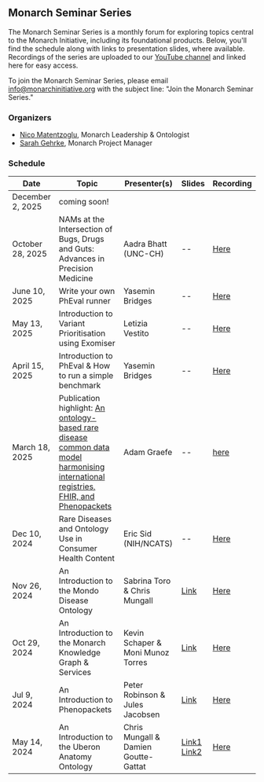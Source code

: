 ## Monarch Seminar Series

The Monarch Seminar Series is a monthly forum for exploring topics central to the Monarch Initiative, including its foundational products. Below, you'll find the schedule along with links to presentation slides, where available. Recordings of the series are uploaded to our [YouTube channel](https://www.youtube.com/@monarchinitiative) and linked here for easy access.

To join the Monarch Seminar Series, please email info@monarchinitiative.org with the subject line: "Join the Monarch Seminar Series."

### Organizers 
- [Nico Matentzoglu](https://orcid.org/0000-0002-7356-1779), Monarch Leadership & Ontologist  
- [Sarah Gehrke](https://orcid.org/0000-0003-3245-2880), Monarch Project Manager 

### Schedule 
| Date   | Topic   | Presenter(s) | Slides | Recording |
| -- | -- | -- | -- | --|
| December 2, 2025 | coming soon! |  |  | |
| October 28, 2025 | NAMs at the Intersection of Bugs, Drugs and Guts: Advances in Precision Medicine | Aadra Bhatt (UNC-CH) | -- | [Here](https://youtu.be/QUOTAfdYxMQ?si=Qk2h7vvvV6t01EPr) |
| June 10, 2025 | Write your own PhEval runner | Yasemin Bridges | -- | [Here](https://youtu.be/GMYzQO4OcfU?si=bBW0zNzTzBixWs3z) |
| May 13, 2025 | Introduction to Variant Prioritisation using Exomiser | Letizia Vestito | -- | [Here](https://youtu.be/Se5nRnbrWKs?si=kTI_TJstgrahF8TY) |
| April 15, 2025 | Introduction to PhEval & How to run a simple benchmark | Yasemin Bridges | -- | [Here](https://youtu.be/nIPzVN99UWc?si=gnUjOewlFrtBgfKf) |
| March 18, 2025 | Publication highlight: [An ontology-based rare disease common data model harmonising international registries, FHIR, and Phenopackets](https://www.nature.com/articles/s41597-025-04558-z) | Adam Graefe | -- | [here](https://youtu.be/0uytK1S4kKI?si=KUb0jSyNTl1V2ZYf)|
| Dec 10, 2024 | Rare Diseases and Ontology Use in Consumer Health Content | Eric Sid (NIH/NCATS) | -- | [Here](https://youtu.be/kWqDLtOW-TY?si=H58v5hVGrnk0NVhY) |
| Nov 26, 2024 | An Introduction to the Mondo Disease Ontology  | Sabrina Toro & Chris Mungall  | [Link](https://docs.google.com/presentation/d/1yFwKudg8ShXRJmWQaO7LGW-D2EazgetSuVlWARFHhn8/edit#slide=id.g2e6f9305531_0_128) | [Here](https://youtu.be/f3aDoNmcR0M?si=B1Aa-4mMSLN6lF8j) |
| Oct 29, 2024 | An Introduction to the Monarch Knowledge Graph & Services  | Kevin Schaper & Moni Munoz Torres  | [Link](https://docs.google.com/presentation/d/1_R6bjhiTXu9TemzqB2k770G2BndxE73aQZUH2LlnhEM/edit#slide=id.g2878b95946a_1_64)  | [Here](https://youtu.be/z11xZKBEO-U?si=B2VkbsgIz1irjm3H)   |
| Jul 9, 2024  | An Introduction to Phenopackets | Peter Robinson & Jules Jacobsen | [Link](https://docs.google.com/presentation/d/1_fvQnUSXTFTGEALbuBFjniGuMYd-yE0W8tBbReio-MU/edit#slide=id.g2db6772adf1_0_319)       | [Here](https://youtu.be/Ym5rC2Op_PM?si=fzLmLd4IiIRLI2R4) | _No Meeting_ - Enjoy Summer Break! | |
| May 14, 2024 | An Introduction to the Uberon Anatomy Ontology | Chris Mungall & Damien Goutte-Gattat | [Link1](https://docs.google.com/presentation/d/15JyOunBw6R_xcs7wBWdZZPvmcQsPLKUDa6ycEqa5NE4/edit#slide=id.g2445be87c8e_0_0)<br> [Link2](https://drive.google.com/file/d/1nNFfNWcuT30wlGrkxqRWnq2Q5l_r87w7/view?usp=sharing) | [Here](https://youtu.be/HmFhTk0Bahs?feature=shared)      |
